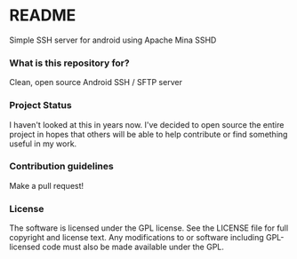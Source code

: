 # README #

Simple SSH server for android using Apache Mina SSHD

### What is this repository for? ###

Clean, open source Android SSH / SFTP server

### Project Status ###

I haven't looked at this in years now. I've decided to open source the entire project in hopes that others will be able to help contribute or find something useful in my work.

### Contribution guidelines ###

Make a pull request!

### License ###

The software is licensed under the GPL license. See the LICENSE file for full copyright and license text. Any modifications to or software including GPL-licensed code must also be made available under the GPL.
